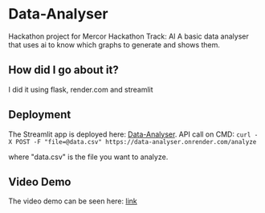 # Data-Analyser
Hackathon project for Mercor Hackathon
Track: AI
A basic data analyser that uses ai to know which graphs to generate and shows them. 

## How did I go about it?
I did it using flask, render.com and streamlit


## Deployment
The Streamlit app is deployed here: [Data-Analyser](https://huggingface.co/spaces/siddhartha-mahajan/data-analyser).
API call on CMD: ```curl -X POST -F "file=@data.csv" https://data-analyser.onrender.com/analyze```

where "data.csv" is the file you want to analyze.


## Video Demo
The video demo can be seen here: [link](https://drive.google.com/drive/folders/1dy5nNvlhZxc6tviq-PFfbvIo4BgFu3lm?usp=sharing)
